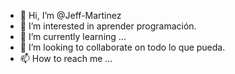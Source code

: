 - 👋 Hi, I’m @Jeff-Martinez
- 👀 I’m interested in aprender programación.
- 🌱 I’m currently learning ...
- 💞️ I’m looking to collaborate on  todo lo que  pueda.
- 📫 How to reach me ...

<!---
Jeff-Martinez/Jeff-Martinez is a ✨ special ✨ repository because its `README.md` (this file) appears on your GitHub profile.
You can click the Preview link to take a look at your changes.
--->
